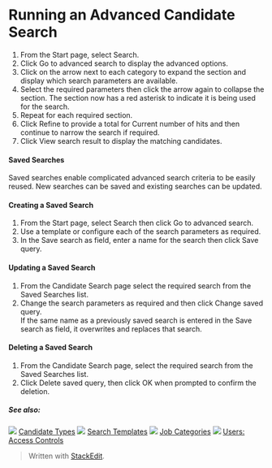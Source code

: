 # Running an Advanced Candidate Search

1.  From the  Start  page, select  Search.
2.  Click  Go to advanced search  to display the advanced options.
3.  Click on the arrow next to each category to expand the section and display which search parameters are available.
4.  Select the required parameters then click the arrow again to collapse the section. The section now has a red asterisk to indicate it is being used for the search.
5.  Repeat for each required section.
6.  Click  Refine  to provide a total for  Current number of hits  and then continue to narrow the search if required.
7.  Click  View search result  to display the matching candidates.

#### Saved Searches

Saved searches enable complicated advanced search criteria to be easily reused. New searches can be saved and existing searches can be updated.

#### Creating a Saved Search

1.  From the  Start  page, select  Search  then click  Go to advanced search.
2.  Use a template or configure each of the search parameters as required.
3.  In the  Save search as  field, enter a name for the search then click  Save query.

#### Updating a Saved Search

1.  From the  Candidate Search  page select the required search from the  Saved Searches  list.
2.  Change the search parameters as required and then click  Change saved query.  
    If the same name as a previously saved search is entered in the  Save search as  field, it overwrites and replaces that search.

#### Deleting a Saved Search

1.  From the  Candidate Search  page, select the required search from the  Saved Searches  list.
2.  Click  Delete saved query, then click  OK  when prompted to confirm the deletion.

##### See also:

![](../Resources/Images/icon-document-link.png) [Candidate Types](candidate_types.htm)
![](../Resources/Images/icon-document-link.png) [Search Templates](search_templates.htm)
![](../Resources/Images/icon-document-link.png) [Job Categories](job_categories.htm)
![](../Resources/Images/icon-document-link.png) [Users: Access Controls](users_access_controls.htm)


> Written with [StackEdit](https://stackedit.io/).
<!--stackedit_data:
eyJoaXN0b3J5IjpbLTk4OTcyMDUxNl19
-->